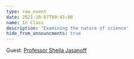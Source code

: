 ```yaml
---
type: raw_event
date: 2021-10-07T09:45:00
name: In Class
description: 'Examining the nature of science'
hide_from_announcments: true
---
```


Guest: [Professor Sheila Jasanoff](https://sheilajasanoff.org/)
